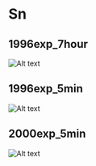 # Sn

## 1996exp_7hour

![Alt text](Sn_1996exp_7hour.png)

## 1996exp_5min

![Alt text](Sn_1996exp_5min.png)

## 2000exp_5min

![Alt text](Sn_2000exp_5min.png)

